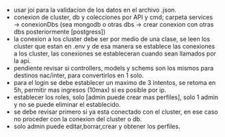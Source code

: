 - usar joi para la validacion de los datos en el archivo .json.
- conexion de cluster, db y colecciones por API y cmd; carpeta services → conexionDbs (sea mongodb o otras dbs → crear conexion con otras dbs posteriormente [postgress])
- la conexion a los cluster debe ser por medio de una clase, se leen los cluster que estan en .env y de esa manera se establece las conexiones a los cluster, las conexiones se estableceran cuando sean llamados por la api.
- pendiente revisar si controllers, models y schems son los mismos para destinos nac/inter, para convertirlos en 1 solo.
- para el login se debe establecer un maximo de 3 intentos, se retoma en 5h, permitir mas ingresos (10max) si es posible por ip.
- establecer los roles, solo [admin puede crear mas perfiles], solo 1 admin y no se puede eliminar el establecido.
- se debe revisar primero si ya esta conectado con el cluster, en ese caso no proceder con la conexion del cluster o db.
- solo admin puede editar,borrar,crear y obtener los perfiles.